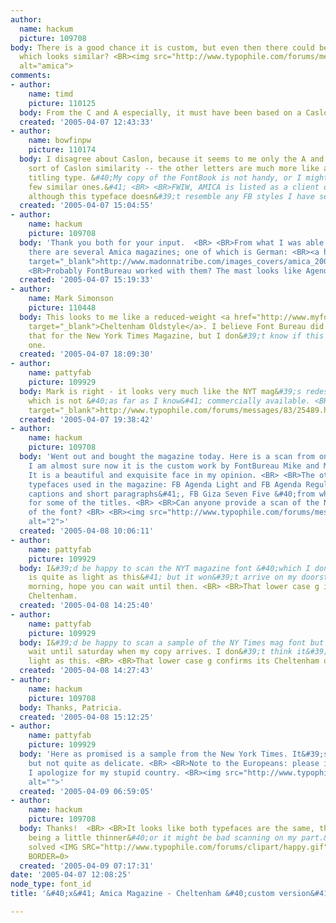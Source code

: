 ```yaml
---
author:
  name: hackum
  picture: 109708
body: There is a good chance it is custom, but even then there could be some typeface
  which looks similar? <BR><img src="http://www.typophile.com/forums/messages/83/69080.jpg"
  alt="amica">
comments:
- author:
    name: timd
    picture: 110125
  body: From the C and A especially, it must have been based on a Caslon. <BR>Tim
  created: '2005-04-07 12:43:33'
- author:
    name: bowfinpw
    picture: 110174
  body: I disagree about Caslon, because it seems to me only the A and C have any
    sort of Caslon similarity -- the other letters are much more like a classic Roman
    titling type. &#40;My copy of the FontBook is not handy, or I might suggest a
    few similar ones.&#41; <BR> <BR>FWIW, AMICA is listed as a client of Font Bureau,
    although this typeface doesn&#39;t resemble any FB styles I have seen.
  created: '2005-04-07 15:04:55'
- author:
    name: hackum
    picture: 109708
  body: 'Thank you both for your input.  <BR> <BR>From what I was able to find online,
    there are several Amica magazines; one of which is German: <BR><a href="http://www.madonnatribe.com/images_covers/amica_2000.JPG"
    target="_blank">http://www.madonnatribe.com/images_covers/amica_2000.JPG</a> <BR>
    <BR>Probably FontBureau worked with them? The mast looks like Agenda to me.'
  created: '2005-04-07 15:19:33'
- author:
    name: Mark Simonson
    picture: 110448
  body: This looks to me like a reduced-weight <a href="http://www.myfonts.com/fonts/linotype/cheltenham-old-style/cheltenham-old-style/testdrive.html?s=AMICA&amp;p=48"
    target="_blank">Cheltenham Oldstyle</a>. I believe Font Bureau did something like
    that for the New York Times Magazine, but I don&#39;t know if this is the same
    one.
  created: '2005-04-07 18:09:30'
- author:
    name: pattyfab
    picture: 109929
  body: Mark is right - it looks very much like the NYT mag&#39;s redesign of Cheltenham,
    which is not &#40;as far as I know&#41; commercially available. <BR> <BR><a href="http://www.typophile.com/forums/messages/83/25489.html"
    target="_blank">http://www.typophile.com/forums/messages/83/25489.html</a>
  created: '2005-04-07 19:38:42'
- author:
    name: hackum
    picture: 109708
  body: 'Went out and bought the magazine today. Here is a scan from one of the pages.
    I am almost sure now it is the custom work by FontBureau Mike and Mark mentioned.
    It is a beautiful and exquisite face in my opinion. <BR> <BR>The other FontBureau
    typefaces used in the magazine: FB Agenda Light and FB Agenda Regular &#40;for
    captions and short paragraphs&#41;, FB Giza Seven Five &#40;from what I can tell&#41;
    for some of the titles. <BR> <BR>Can anyone provide a scan of the NY Times version
    of the font? <BR> <BR><img src="http://www.typophile.com/forums/messages/83/69155.gif"
    alt="2">'
  created: '2005-04-08 10:06:11'
- author:
    name: pattyfab
    picture: 109929
  body: I&#39;d be happy to scan the NYT magazine font &#40;which I don&#39;t think
    is quite as light as this&#41; but it won&#39;t arrive on my doorstep until saturday
    morning, hope you can wait until then. <BR> <BR>That lower case g is definitely
    Cheltenham.
  created: '2005-04-08 14:25:40'
- author:
    name: pattyfab
    picture: 109929
  body: I&#39;d be happy to scan a sample of the NY Times mag font but hope you can
    wait until saturday when my copy arrives. I don&#39;t think it&#39;s quite as
    light as this. <BR> <BR>That lower case g confirms its Cheltenham origins.
  created: '2005-04-08 14:27:43'
- author:
    name: hackum
    picture: 109708
  body: Thanks, Patricia.
  created: '2005-04-08 15:12:25'
- author:
    name: pattyfab
    picture: 109929
  body: 'Here as promised is a sample from the New York Times. It&#39;s very close
    but not quite as delicate. <BR> <BR>Note to the Europeans: please ignore the content.
    I apologize for my stupid country. <BR><img src="http://www.typophile.com/forums/messages/83/69211.jpg"
    alt="">'
  created: '2005-04-09 06:59:05'
- author:
    name: hackum
    picture: 109708
  body: Thanks!  <BR> <BR>It looks like both typefaces are the same, the one in Amica
    being a little thinner&#40;or it might be bad scanning on my part.&#41; Mystery
    solved <IMG SRC="http://www.typophile.com/forums/clipart/happy.gif" ALT=":-&#41;"
    BORDER=0>
  created: '2005-04-09 07:17:31'
date: '2005-04-07 12:08:25'
node_type: font_id
title: '&#40;x&#41; Amica Magazine - Cheltenham &#40;custom version&#41; {Mark S}'

---
```

